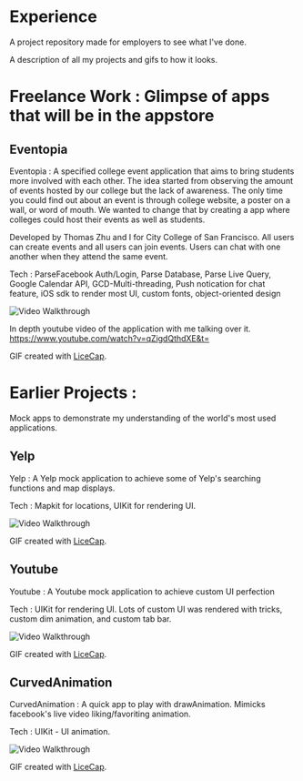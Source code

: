 # Experience
A project repository made for employers to see what I've done.

A description of all my projects and gifs to how it looks.

# Freelance Work : Glimpse of apps that will be in the appstore
## Eventopia
Eventopia : A specified college event application that aims to bring students more involved with each other. The idea started from observing the amount of events hosted by our college but the lack of awareness. The only time you could find out about an event is through college website, a poster on a wall, or word of mouth. We wanted to change that by creating a app where colleges could host their events as well as students.

Developed by Thomas Zhu and I for City College of San Francisco. All users can create events and all users can join events. Users can chat with one another when they attend the same event.

Tech : ParseFacebook Auth/Login, Parse Database, Parse Live Query, Google Calendar API, GCD-Multi-threading, Push notication for chat feature, iOS sdk to render most UI, custom fonts, object-oriented design

<img src='https://media.giphy.com/media/3ohhwm5bgGTgFoYS0E/giphy.gif' title='Video Walkthrough' width='' alt='Video Walkthrough' />

In depth youtube video of the application with me talking over it.
https://www.youtube.com/watch?v=qZigdQthdXE&t=

GIF created with [LiceCap](http://www.cockos.com/licecap/).

# Earlier Projects :

Mock apps to demonstrate my understanding of the world's most used applications.

## Yelp
Yelp : A Yelp mock application to achieve some of Yelp's searching functions and map displays.

Tech : Mapkit for locations, UIKit for rendering UI. 

<img src='http://imgur.com/xdDXNZ9.gif' title='Video Walkthrough' width='' alt='Video Walkthrough' />

GIF created with [LiceCap](http://www.cockos.com/licecap/).

## Youtube
Youtube : A Youtube mock application to achieve custom UI perfection

Tech : UIKit for rendering UI. Lots of custom UI was rendered with tricks, custom dim animation, and custom tab bar.

<img src='https://media.giphy.com/media/3ov9jHYZ7j3E0Hdg40/giphy.gif' title='Video Walkthrough' width='' alt='Video Walkthrough' />

GIF created with [LiceCap](http://www.cockos.com/licecap/).

## CurvedAnimation
CurvedAnimation : A quick app to play with drawAnimation. Mimicks facebook's live video liking/favoriting animation.

Tech : UIKit - UI animation.

<img src='https://media.giphy.com/media/l0IsHWwmLT5fpWRLG/giphy.gif' title='Video Walkthrough' width='' alt='Video Walkthrough' />

GIF created with [LiceCap](http://www.cockos.com/licecap/).


